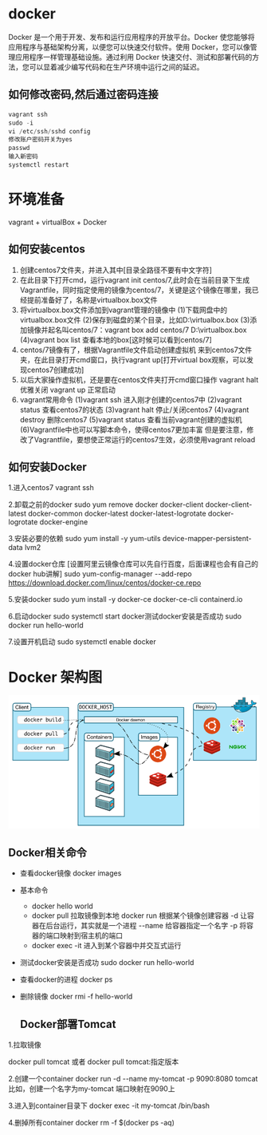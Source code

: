 # docker

Docker 是一个用于开发、发布和运行应用程序的开放平台。Docker 使您能够将应用程序与基础架构分离，以便您可以快速交付软件。使用 Docker，您可以像管理应用程序一样管理基础设施。通过利用 Docker 快速交付、测试和部署代码的方法，您可以显着减少编写代码和在生产环境中运行之间的延迟。

## 如何修改密码,然后通过密码连接

```java
vagrant ssh
sudo -i
vi /etc/ssh/sshd config
修改账户密码开关为yes
passwd
输入新密码
systemctl restart
```

# 环境准备

vagrant + virtualBox + Docker

## 如何安装centos

1. 创建centos7文件夹，并进入其中[目录全路径不要有中文字符]
2. 在此目录下打开cmd，运行vagrant init centos/7,此时会在当前目录下生成Vagrantfile，同时指定使用的镜像为centos/7，关键是这个镜像在哪里，我已经提前准备好了，名称是virtualbox.box文件
3. 将virtualbox.box文件添加到vagrant管理的镜像中
   (1)下载网盘中的virtualbox.box文件
   (2)保存到磁盘的某个目录，比如D:\virtualbox.box
   (3)添加镜像并起名叫centos/7：vagrant box add centos/7 D:\virtualbox.box
   (4)vagrant box list  查看本地的box[这时候可以看到centos/7]
4. centos/7镜像有了，根据Vagrantfile文件启动创建虚拟机
   来到centos7文件夹，在此目录打开cmd窗口，执行vagrant up[打开virtual box观察，可以发现centos7创建成功]
5. 以后大家操作虚拟机，还是要在centos文件夹打开cmd窗口操作
   vagrant halt   优雅关闭
   vagrant up     正常启动
6. vagrant常用命令
   (1)vagrant ssh 进入刚才创建的centos7中
   (2)vagrant status 查看centos7的状态 (3)vagrant halt
   停止/关闭centos7
   (4)vagrant destroy
   删除centos7
   (5)vagrant status
   查看当前vagrant创建的虚拟机
   (6)Vagrantfile中也可以写脚本命令，使得centos7更加丰富
   但是要注意，修改了Vagrantfile，要想使正常运行的centos7生效，必须使用vagrant reload

## 如何安装Docker

1.进入centos7
vagrant ssh

2.卸载之前的docker
sudo yum remove docker
docker-client
docker-client-latest
docker-common
docker-latest
docker-latest-logrotate
docker-logrotate
docker-engine

3.安装必要的依赖
sudo yum install -y yum-utils
device-mapper-persistent-data
lvm2

4.设置docker仓库  [设置阿里云镜像仓库可以先自行百度，后面课程也会有自己的docker hub讲解]
sudo yum-config-manager
--add-repo
https://download.docker.com/linux/centos/docker-ce.repo

5.安装docker
sudo yum install -y docker-ce docker-ce-cli containerd.io

6.启动docker
sudo systemctl start docker测试docker安装是否成功
sudo docker run hello-world

7.设置开机启动
sudo systemctl enable docker

# Docker 架构图

![image.png](./assets/image.png)

## Docker相关命令

- 查看docker镜像
  docker images
- 基本命令

  - docker hello world
  - docker pull        拉取镜像到本地
    docker run         根据某个镜像创建容器
    -d                 让容器在后台运行，其实就是一个进程
    --name             给容器指定一个名字
    -p                 将容器的端口映射到宿主机的端口
  - docker exec -it    进入到某个容器中并交互式运行
- 测试docker安装是否成功
  sudo docker run hello-world
- 查看docker的进程
  docker ps
- 删除镜像
  docker rmi -f hello-world

  ## Docker部署Tomcat

1.拉取镜像

docker pull tomcat
或者 docker pull tomcat:指定版本

2.创建一个container
docker run -d --name my-tomcat -p 9090:8080  tomcat
比如，创建一个名字为my-tomcat 端口映射在9090上

3.进入到container目录下
docker exec -it  my-tomcat /bin/bash

4.删掉所有container
docker rm -f $(docker ps -aq)
